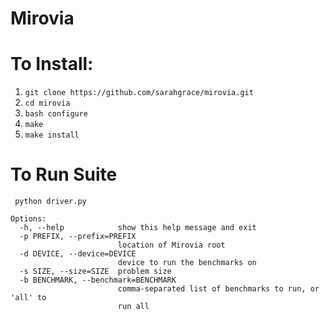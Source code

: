 # Mirovia

# To Install:
1. ```git clone https://github.com/sarahgrace/mirovia.git```
2. ```cd mirovia```
3. ```bash configure```
4. ```make```
5. ```make install```

# To Run Suite
``` python driver.py```

```
Options:
  -h, --help            show this help message and exit
  -p PREFIX, --prefix=PREFIX
                        location of Mirovia root
  -d DEVICE, --device=DEVICE
                        device to run the benchmarks on
  -s SIZE, --size=SIZE  problem size
  -b BENCHMARK, --benchmark=BENCHMARK
                        comma-separated list of benchmarks to run, or 'all' to
                        run all
```
